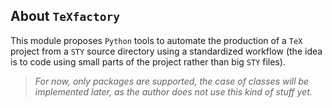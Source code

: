About `TeXfactory`
------------------

This module proposes `Python` tools to automate the production of a `TeX` project from a `STY` source directory using a standardized workflow (the idea is to code using small parts of the project rather than big `STY` files).

> *For now, only packages are supported, the case of classes will be implemented later, as the author does not use this kind of stuff yet.*
